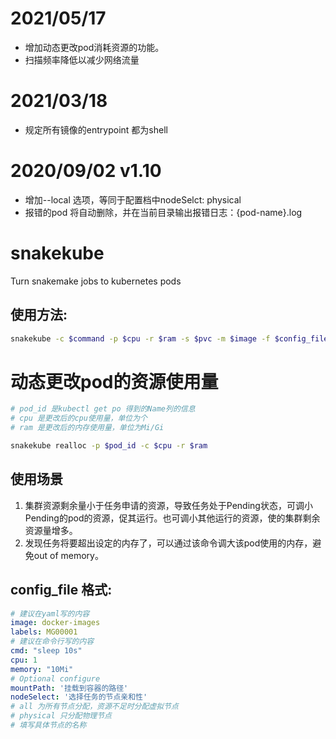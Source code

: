 # 2021/05/17
- 增加动态更改pod消耗资源的功能。
- 扫描频率降低以减少网络流量
# 2021/03/18
- 规定所有镜像的entrypoint 都为shell
# 2020/09/02 v1.10
- 增加--local 选项，等同于配置档中nodeSelct: physical
- 报错的pod 将自动删除，并在当前目录输出报错日志：{pod-name}.log

# snakekube
Turn snakemake jobs to kubernetes pods
## 使用方法:

```sh
snakekube -c $command -p $cpu -r $ram -s $pvc -m $image -f $config_file
```

# 动态更改pod的资源使用量
```sh
# pod_id 是kubectl get po 得到的Name列的信息
# cpu 是更改后的cpu使用量，单位为个
# ram 是更改后的内存使用量，单位为Mi/Gi

snakekube realloc -p $pod_id -c $cpu -r $ram 
```

## 使用场景
1. 集群资源剩余量小于任务申请的资源，导致任务处于Pending状态，可调小Pending的pod的资源，促其运行。也可调小其他运行的资源，使的集群剩余资源量增多。
2. 发现任务将要超出设定的内存了，可以通过该命令调大该pod使用的内存，避免out of memory。

## config_file 格式:
``` yaml
# 建议在yaml写的内容
image: docker-images
labels: MG00001
# 建议在命令行写的内容
cmd: "sleep 10s"
cpu: 1
memory: "10Mi"
# Optional configure
mountPath: '挂载到容器的路径'
nodeSelect: '选择任务的节点亲和性'
# all 为所有节点分配，资源不足时分配虚拟节点
# physical 只分配物理节点
# 填写具体节点的名称
```
